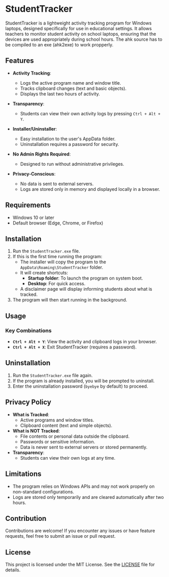# StudentTracker

StudentTracker is a lightweight activity tracking program for Windows laptops, designed specifically for use in educational settings. It allows teachers to monitor student activity on school laptops, ensuring that the devices are used appropriately during school hours.
The ahk source has to be compiled to an exe (ahk2exe) to work propperly.

## Features

- **Activity Tracking**:
  - Logs the active program name and window title.
  - Tracks clipboard changes (text and basic objects).
  - Displays the last two hours of activity.

- **Transparency**:
  - Students can view their own activity logs by pressing `Ctrl + Alt + Y`.

- **Installer/Uninstaller**:
  - Easy installation to the user's AppData folder.
  - Uninstallation requires a password for security.

- **No Admin Rights Required**:
  - Designed to run without administrative privileges.

- **Privacy-Conscious**:
  - No data is sent to external servers.
  - Logs are stored only in memory and displayed locally in a browser.

## Requirements

- Windows 10 or later
- Default browser (Edge, Chrome, or Firefox)

## Installation

1. Run the `StudentTracker.exe` file.
2. If this is the first time running the program:
   - The installer will copy the program to the `AppData\Roaming\StudentTracker` folder.
   - It will create shortcuts:
     - **Startup folder**: To launch the program on system boot.
     - **Desktop**: For quick access.
   - A disclaimer page will display informing students about what is tracked.
3. The program will then start running in the background.

## Usage

### Key Combinations
- **`Ctrl + Alt + Y`**: View the activity and clipboard logs in your browser.
- **`Ctrl + Alt + X`**: Exit StudentTracker (requires a password).

## Uninstallation

1. Run the `StudentTracker.exe` file again.
2. If the program is already installed, you will be prompted to uninstall.
3. Enter the uninstallation password (`byebye` by default) to proceed.

## Privacy Policy

- **What is Tracked**:
  - Active programs and window titles.
  - Clipboard content (text and simple objects).
- **What is NOT Tracked**:
  - File contents or personal data outside the clipboard.
  - Passwords or sensitive information.
  - Data is never sent to external servers or stored permanently.
- **Transparency**:
  - Students can view their own logs at any time.

## Limitations

- The program relies on Windows APIs and may not work properly on non-standard configurations.
- Logs are stored only temporarily and are cleared automatically after two hours.

## Contribution

Contributions are welcome! If you encounter any issues or have feature requests, feel free to submit an issue or pull request.

## License

This project is licensed under the MIT License. See the [LICENSE](LICENSE) file for details.
